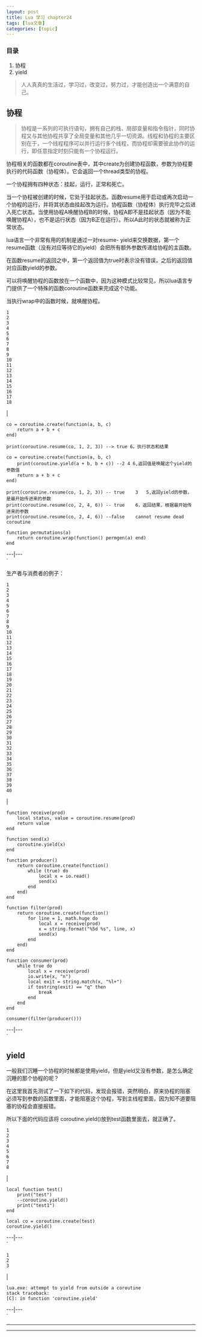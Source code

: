 ```yaml
---
layout: post
title: Lua 学习 chapter24  
tags: [lua文章]
categories: [topic]
---
```

### 目录

  1. 协程
  2. yield

> 人人真真的生活过，学习过，改变过，努力过，才能创造出一个满意的自己。

## 协程

>
> 协程是一系列的可执行语句，拥有自己的栈、局部变量和指令指针，同时协程又与其他协程共享了全局变量和其他几乎一切资源。线程和协程的主要区别在于，一个线程程序可以并行运行多个线程，而协程却需要彼此协作的运行，即任意指定时刻只能有一个协程运行。

协程相关的函数都在coroutine表中，其中create为创建协程函数，参数为协程要执行的代码函数（协程体）。它会返回一个thread类型的协程。

一个协程拥有四种状态：挂起，运行，正常和死亡。

当一个协程被创建的时候，它处于挂起状态。函数resume用于启动或再次启动一个协程的运行，并将其状态由挂起改为运行。协程函数（协程体）执行完毕之后进入死亡状态。当使用协程A唤醒协程B的时候，协程A即不是挂起状态（因为不能唤醒协程A），也不是运行状态（因为B正在运行）。所以A此时的状态就被称为正常状态。

lua语言一个非常有用的机制是通过一对resume-
yield来交换数据，第一个resume函数（没有对应等待它的yield）会把所有额外参数传递给协程的主函数。

在函数resume的返回之中，第一个返回值为true时表示没有错误，之后的返回值对应函数yield的参数。

可以将唤醒协程的函数放在一个函数中，因为这种模式比较常见，所以lua语言专门提供了一个特殊的函数coroutine函数来完成这个功能。

当执行wrap中的函数时候，就唤醒协程。

    
    
    1
    2
    3
    4
    5
    6
    7
    8
    9
    10
    11
    12
    13
    14
    15
    16
    17
    18
    

|

    
    
    co = coroutine.create(function(a, b, c)
        return a + b + c
    end)
    
    print(coroutine.resume(co, 1, 2, 3)) --> true 6。执行状态和结果
    
    co = coroutine.create(function(a, b, c)
        print(coroutine.yield(a + b, b + c)) --2 4 6,返回值是唤醒这个yield的参数值
        return a + b + c
    end)
    
    print(coroutine.resume(co, 1, 2, 3)) -- true	3	5,返回yield的参数，是最开始传进来的参数
    print(coroutine.resume(co, 2, 4, 6)) -- true	6，返回结果，根据最开始传进来的参数
    print(coroutine.resume(co, 2, 4, 6)) --false	cannot resume dead coroutine
    
    function permutations(a)
    	return coroutine.wrap(function() permgen(a) end)
    end
      
  
---|---  
`

生产者与消费者的例子：

    
    
    1
    2
    3
    4
    5
    6
    7
    8
    9
    10
    11
    12
    13
    14
    15
    16
    17
    18
    19
    20
    21
    22
    23
    24
    25
    26
    27
    28
    29
    30
    31
    32
    33
    34
    35
    36
    37
    38
    39
    40
    

|

    
    
    function receive(prod)
        local status, value = coroutine.resume(prod)
        return value
    end
    
    function send(x)
        coroutine.yield(x)
    end
    
    function producer()
        return coroutine.create(function()
            while (true) do
                local x = io.read()
                send(x)
            end
        end)
    end
    
    function filter(prod)
        return coroutine.create(function()
            for line = 1, math.huge do
                local x = receive(prod)
                x = string.format("%5d %s", line, x)
                send(x)
            end
        end)
    end
    
    function consumer(prod)
        while true do
            local x = receive(prod)
            io.write(x, "n")
            local exit = string.match(x, "%l+")
            if tostring(exit) == "q" then
                break
            end
        end
    end
    
    consumer(filter(producer()))
      
  
---|---  
`

## yield

一般我们沉睡一个协程的时候都是使用yield，但是yield又没有参数，是怎么确定沉睡的那个协程的呢？

在这里我首先测试了一下如下的代码，发现会报错，突然明白，原来协程的阻塞
必须写到参数的函数里面，才能阻塞这个协程，写到主线程里面，因为知不道要阻塞的协程会直接报错。

所以下面的代码应该将 coroutine.yield()放到test函数里面去，就正确了。

    
    
    1
    2
    3
    4
    5
    6
    7
    8
    

|

    
    
    local function test()
        print("test")
    	--coroutine.yield()
        print("test1")
    end
    
    local co = coroutine.create(test)
    coroutine.yield()
      
  
---|---  
`

    
    
    1
    2
    3
    

|

    
    
    lua.exe: attempt to yield from outside a coroutine
    stack traceback:
    [C]: in function 'coroutine.yield'
      
  
---|---  
`

* * *

* * *
